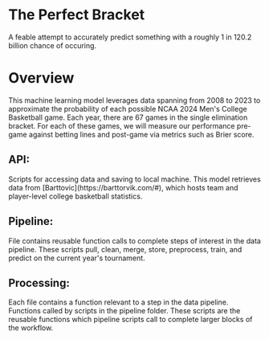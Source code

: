 # The Perfect Bracket

A feable attempt to accurately predict something with a roughly 1 in 120.2 billion chance of occuring.

# Overview

This machine learning model leverages data spanning from 2008 to 2023 to approximate the probability of each possible 
NCAA 2024 Men's College Basketball game. Each year, there are 67 games in the single elimination bracket. For each of these
games, we will measure our performance pre-game against betting lines and post-game via metrics such as Brier score. </p2>

<h2> API: </h2> <p2> Scripts for accessing data and saving to local machine. This model retrieves data from [Barttovic](https://barttorvik.com/#),
                which hosts team and player-level college basketball statistics. </p2>

<h2> Pipeline: </h2> <p2> File contains reusable function calls to complete steps of interest in the data pipeline. These scripts pull, clean, merge, store, 
                preprocess, train, and predict on the current year's tournament. </p2>

<h2> Processing: </h2> <p2> Each file contains a function relevant to a step in the data pipeline. Functions called by scripts in the pipeline folder. These 
                scripts are the reusable functions which pipeline scripts call to complete larger blocks of the workflow. </p2>
